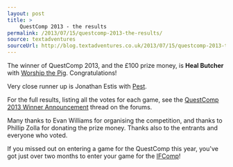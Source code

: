 ```yaml
---
layout: post
title: >
    QuestComp 2013 - the results
permalink: /2013/07/15/questcomp-2013-the-results/
source: textadventures
sourceUrl: http://blog.textadventures.co.uk/2013/07/15/questcomp-2013-the-results/
---
```

The winner of QuestComp 2013, and the £100 prize money, is <strong>Heal Butcher</strong> with <a href="http://textadventures.co.uk/games/view/xfdmtdfvdueyvd5q2qrhlw/worship-the-pig">Worship the Pig</a>. Congratulations!

Very close runner up is Jonathan Estis with <a href="http://textadventures.co.uk/games/view/ksrwdwfha02e8xpuev2t9w/pest">Pest</a>.

For the full results, listing all the votes for each game, see the <a href="http://forum.textadventures.co.uk/viewtopic.php?f=5&amp;t=3791">QuestComp 2013 Winner Announcement</a> thread on the forums.

Many thanks to Evan Williams for organising the competition, and thanks to Phillip Zolla for donating the prize money. Thanks also to the entrants and everyone who voted.

If you missed out on entering a game for the QuestComp this year, you've got just over two months to enter your game for the <a href="http://ifcomp.org/">IFComp</a>!